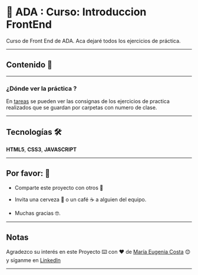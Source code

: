 # :book: ADA : Curso: Introduccion FrontEnd

Curso de Front End de ADA. Aca dejaré todos los ejercicios de práctica.

---
## Contenido 🚀


---

### ¿Dónde ver la práctica ?

En [tareas](https://github.com/eugenia1984/ada-introduccion-frontend/blob/main/tareas.md) se pueden ver las consignas de los ejercicios de practica realizados que se guardan por carpetas con numero de clase.

---


## Tecnologías 🛠️

**HTML5**, **CSS3**, **JAVASCRIPT**

---

## Por favor: 🎁

* Comparte este proyecto con otros 📢

* Invita una cerveza 🍺 o un café ☕ a alguien del equipo.

* Muchas gracias 🤓.

---

## Notas

Agradezco su interés en este Proyecto ⌨️ con ❤️ de [María Eugenia Costa](https://github.com/eugenia1984) 😊 y síganme en [LinkedIn](http://www.linkedin.com/in/maríaeugeniacosta)

---